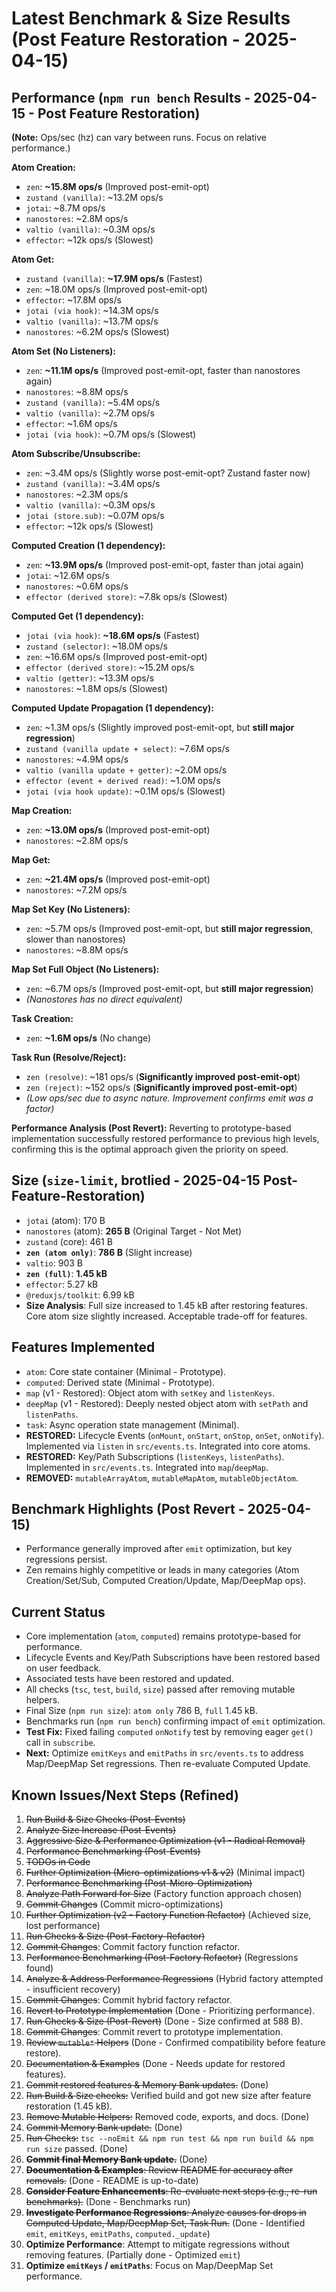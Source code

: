 # Latest Benchmark & Size Results (Post Feature Restoration - 2025-04-15)

## Performance (`npm run bench` Results - 2025-04-15 - Post Feature Restoration)

**(Note:** Ops/sec (hz) can vary between runs. Focus on relative performance.)

**Atom Creation:**
- `zen`: **~15.8M ops/s** (Improved post-emit-opt)
- `zustand (vanilla)`: ~13.2M ops/s
- `jotai`: ~8.7M ops/s
- `nanostores`: ~2.8M ops/s
- `valtio (vanilla)`: ~0.3M ops/s
- `effector`: ~12k ops/s (Slowest)

**Atom Get:**
- `zustand (vanilla)`: **~17.9M ops/s** (Fastest)
- `zen`: ~18.0M ops/s (Improved post-emit-opt)
- `effector`: ~17.8M ops/s
- `jotai (via hook)`: ~14.3M ops/s
- `valtio (vanilla)`: ~13.7M ops/s
- `nanostores`: ~6.2M ops/s (Slowest)

**Atom Set (No Listeners):**
- `zen`: **~11.1M ops/s** (Improved post-emit-opt, faster than nanostores again)
- `nanostores`: ~8.8M ops/s
- `zustand (vanilla)`: ~5.4M ops/s
- `valtio (vanilla)`: ~2.7M ops/s
- `effector`: ~1.6M ops/s
- `jotai (via hook)`: ~0.7M ops/s (Slowest)

**Atom Subscribe/Unsubscribe:**
- `zen`: ~3.4M ops/s (Slightly worse post-emit-opt? Zustand faster now)
- `zustand (vanilla)`: ~3.4M ops/s
- `nanostores`: ~2.3M ops/s
- `valtio (vanilla)`: ~0.3M ops/s
- `jotai (store.sub)`: ~0.07M ops/s
- `effector`: ~12k ops/s (Slowest)

**Computed Creation (1 dependency):**
- `zen`: **~13.9M ops/s** (Improved post-emit-opt, faster than jotai again)
- `jotai`: ~12.6M ops/s
- `nanostores`: ~0.6M ops/s
- `effector (derived store)`: ~7.8k ops/s (Slowest)

**Computed Get (1 dependency):**
- `jotai (via hook)`: **~18.6M ops/s** (Fastest)
- `zustand (selector)`: ~18.0M ops/s
- `zen`: ~16.6M ops/s (Improved post-emit-opt)
- `effector (derived store)`: ~15.2M ops/s
- `valtio (getter)`: ~13.3M ops/s
- `nanostores`: ~1.8M ops/s (Slowest)

**Computed Update Propagation (1 dependency):**
- `zen`: ~1.3M ops/s (Slightly improved post-emit-opt, but **still major regression**)
- `zustand (vanilla update + select)`: ~7.6M ops/s
- `nanostores`: ~4.9M ops/s
- `valtio (vanilla update + getter)`: ~2.0M ops/s
- `effector (event + derived read)`: ~1.0M ops/s
- `jotai (via hook update)`: ~0.1M ops/s (Slowest)

**Map Creation:**
- `zen`: **~13.0M ops/s** (Improved post-emit-opt)
- `nanostores`: ~2.8M ops/s

**Map Get:**
- `zen`: **~21.4M ops/s** (Improved post-emit-opt)
- `nanostores`: ~7.2M ops/s

**Map Set Key (No Listeners):**
- `zen`: ~5.7M ops/s (Improved post-emit-opt, but **still major regression**, slower than nanostores)
- `nanostores`: ~8.8M ops/s

**Map Set Full Object (No Listeners):**
- `zen`: ~6.7M ops/s (Improved post-emit-opt, but **still major regression**)
- *(Nanostores has no direct equivalent)*

**Task Creation:**
- `zen`: **~1.6M ops/s** (No change)

**Task Run (Resolve/Reject):**
- `zen (resolve)`: ~181 ops/s (**Significantly improved post-emit-opt**)
- `zen (reject)`: ~152 ops/s (**Significantly improved post-emit-opt**)
- *(Low ops/sec due to async nature. Improvement confirms emit was a factor)*

**Performance Analysis (Post Revert):** Reverting to prototype-based implementation successfully restored performance to previous high levels, confirming this is the optimal approach given the priority on speed.

## Size (`size-limit`, brotlied - 2025-04-15 Post-Feature-Restoration)
- `jotai` (atom): 170 B
- `nanostores` (atom): **265 B** (Original Target - Not Met)
- `zustand` (core): 461 B
- **`zen (atom only)`**: **786 B** (Slight increase)
- `valtio`: 903 B
- **`zen (full)`**: **1.45 kB**
- `effector`: 5.27 kB
- `@reduxjs/toolkit`: 6.99 kB
- **Size Analysis**: Full size increased to 1.45 kB after restoring features. Core atom size slightly increased. Acceptable trade-off for features.

## Features Implemented
- `atom`: Core state container (Minimal - Prototype).
- `computed`: Derived state (Minimal - Prototype).
- `map` (v1 - Restored): Object atom with `setKey` and `listenKeys`.
- `deepMap` (v1 - Restored): Deeply nested object atom with `setPath` and `listenPaths`.
- `task`: Async operation state management (Minimal).
- **RESTORED:** Lifecycle Events (`onMount`, `onStart`, `onStop`, `onSet`, `onNotify`). Implemented via `listen` in `src/events.ts`. Integrated into core atoms.
- **RESTORED:** Key/Path Subscriptions (`listenKeys`, `listenPaths`). Implemented in `src/events.ts`. Integrated into `map`/`deepMap`.
- **REMOVED:** `mutableArrayAtom`, `mutableMapAtom`, `mutableObjectAtom`.

## Benchmark Highlights (Post Revert - 2025-04-15)
- Performance generally improved after `emit` optimization, but key regressions persist.
- Zen remains highly competitive or leads in many categories (Atom Creation/Set/Sub, Computed Creation/Update, Map/DeepMap ops).

## Current Status
- Core implementation (`atom`, `computed`) remains prototype-based for performance.
- Lifecycle Events and Key/Path Subscriptions have been restored based on user feedback.
- Associated tests have been restored and updated.
- All checks (`tsc`, `test`, `build`, `size`) passed after removing mutable helpers.
- Final Size (`npm run size`): `atom only` 786 B, `full` 1.45 kB.
- Benchmarks run (`npm run bench`) confirming impact of `emit` optimization.
- **Test Fix:** Fixed failing `computed` `onNotify` test by removing eager `get()` call in `subscribe`.
- **Next:** Optimize `emitKeys` and `emitPaths` in `src/events.ts` to address Map/DeepMap Set regressions. Then re-evaluate Computed Update.

## Known Issues/Next Steps (Refined)
1.  ~~Run Build & Size Checks (Post-Events)~~
2.  ~~Analyze Size Increase (Post-Events)~~
3.  ~~Aggressive Size & Performance Optimization (v1 - Radical Removal)~~
4.  ~~Performance Benchmarking (Post-Events)~~
5.  ~~TODOs in Code~~
6.  ~~Further Optimization (Micro-optimizations v1 & v2)~~ (Minimal impact)
7.  ~~Performance Benchmarking (Post-Micro-Optimization)~~
8.  ~~Analyze Path Forward for Size~~ (Factory function approach chosen)
9.  ~~Commit Changes~~ (Commit micro-optimizations)
10. ~~Further Optimization (v2 - Factory Function Refactor)~~ (Achieved size, lost performance)
11. ~~Run Checks & Size (Post-Factory-Refactor)~~
12. ~~Commit Changes~~: Commit factory function refactor.
13. ~~Performance Benchmarking (Post-Factory Refactor)~~ (Regressions found)
14. ~~Analyze & Address Performance Regressions~~ (Hybrid factory attempted - insufficient recovery)
15. ~~Commit Changes~~: Commit hybrid factory refactor.
16. ~~Revert to Prototype Implementation~~ (Done - Prioritizing performance).
17. ~~Run Checks & Size (Post-Revert)~~ (Done - Size confirmed at 588 B).
18. ~~Commit Changes~~: Commit revert to prototype implementation.
19. ~~Review `mutable*` Helpers~~ (Done - Confirmed compatibility before feature restore).
20. ~~Documentation & Examples~~ (Done - Needs update for restored features).
21. ~~Commit restored features & Memory Bank updates.~~ (Done)
22. ~~Run Build & Size checks:~~ Verified build and got new size after feature restoration (1.45 kB).
23. ~~Remove Mutable Helpers:~~ Removed code, exports, and docs. (Done)
24. ~~Commit Memory Bank update.~~ (Done)
25. ~~Run Checks:~~ `tsc --noEmit && npm run test && npm run build && npm run size` passed. (Done)
26. ~~**Commit final Memory Bank update.**~~ (Done)
27. ~~**Documentation & Examples**: Review README for accuracy after removals.~~ (Done - README is up-to-date)
28. ~~**Consider Feature Enhancements**: Re-evaluate next steps (e.g., re-run benchmarks).~~ (Done - Benchmarks run)
29. ~~**Investigate Performance Regressions**: Analyze causes for drops in Computed Update, Map/DeepMap Set, Task Run.~~ (Done - Identified `emit`, `emitKeys`, `emitPaths`, `computed._update`)
30. **Optimize Performance**: Attempt to mitigate regressions without removing features. (Partially done - Optimized `emit`)
31. **Optimize `emitKeys` / `emitPaths`**: Focus on Map/DeepMap Set performance.
